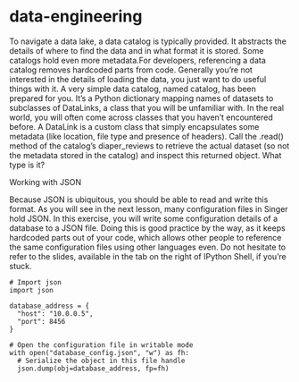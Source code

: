 # data-engineering

To navigate a data lake, a data catalog is typically provided. It abstracts the details of where to find the data and in what format it is stored. Some catalogs hold even more metadata.For developers, referencing a data catalog removes hardcoded parts from code. Generally you’re not interested in the details of loading the data, you just want to do useful things with it. A very simple data catalog, named catalog, has been prepared for you. It’s a Python dictionary mapping names of datasets to subclasses of DataLinks, a class that you will be unfamiliar with. In the real world, you will often come across classes that you haven’t encountered before. A DataLink is a custom class that simply encapsulates some metadata (like location, file type and presence of headers). Call the .read() method of the catalog’s diaper_reviews to retrieve the actual dataset (so not the metadata stored in the catalog) and inspect this returned object. What type is it?

Working with JSON

Because JSON is ubiquitous, you should be able to read and write this format. As you will see in the next lesson, many configuration files in Singer hold JSON.
In this exercise, you will write some configuration details of a database to a JSON file. Doing this is good practice by the way, as it keeps hardcoded parts out of your code, which allows other people to reference the same configuration files using other languages even. Do not hesitate to refer to the slides, available in the tab on the right of IPython Shell, if you’re stuck.
```
# Import json
import json

database_address = {
  "host": "10.0.0.5",
  "port": 8456
}

# Open the configuration file in writable mode
with open("database_config.json", "w") as fh:
  # Serialize the object in this file handle
  json.dump(obj=database_address, fp=fh)
  
  ```
